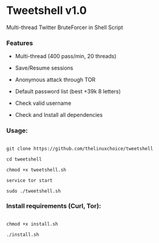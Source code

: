 # Tweetshell v1.0

Multi-thread Twitter BruteForcer in Shell Script

### Features

- Multi-thread (400 pass/min, 20 threads)

- Save/Resume sessions

- Anonymous attack through TOR

- Default password list (best +39k 8 letters)

- Check valid username

- Check and Install all dependencies

### Usage:

```

git clone https://github.com/thelinuxchoice/tweetshell

cd tweetshell

chmod +x tweetshell.sh

service tor start

sudo ./tweetshell.sh

```

### Install requirements (Curl, Tor):

```

chmod +x install.sh

./install.sh

```

